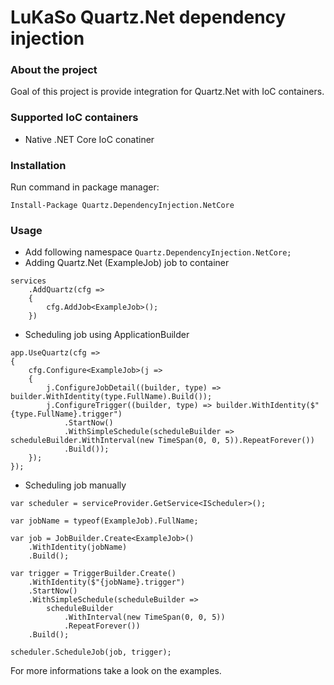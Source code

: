 # LuKaSo Quartz.Net dependency injection
### About the project
Goal of this project is provide integration for Quartz.Net with IoC containers.  
### Supported IoC containers
* Native .NET Core IoC conatiner 
### Installation
Run command in package manager:
```
Install-Package Quartz.DependencyInjection.NetCore
```
### Usage
* Add following namespace ```Quartz.DependencyInjection.NetCore;```
* Adding Quartz.Net (ExampleJob) job to container
```
services
    .AddQuartz(cfg =>
    {
        cfg.AddJob<ExampleJob>();
    })
```
* Scheduling job using ApplicationBuilder
```
app.UseQuartz(cfg =>
{
    cfg.Configure<ExampleJob>(j =>
    {
        j.ConfigureJobDetail((builder, type) => builder.WithIdentity(type.FullName).Build());
        j.ConfigureTrigger((builder, type) => builder.WithIdentity($"{type.FullName}.trigger")
            .StartNow()
            .WithSimpleSchedule(scheduleBuilder => scheduleBuilder.WithInterval(new TimeSpan(0, 0, 5)).RepeatForever())
            .Build());
    });
});
```
* Scheduling job manually  
```
var scheduler = serviceProvider.GetService<IScheduler>();

var jobName = typeof(ExampleJob).FullName;

var job = JobBuilder.Create<ExampleJob>()
    .WithIdentity(jobName)
    .Build();

var trigger = TriggerBuilder.Create()
    .WithIdentity($"{jobName}.trigger")
    .StartNow()
    .WithSimpleSchedule(scheduleBuilder =>
        scheduleBuilder
            .WithInterval(new TimeSpan(0, 0, 5))
            .RepeatForever())
    .Build();

scheduler.ScheduleJob(job, trigger);
```

For more informations take a look on the examples.